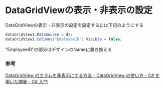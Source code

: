 # DataGridViewの表示・非表示の設定

DataGridViewの表示・非表示の設定を設定するには下記のようにする

```c#
dataGridView1.DataSource = dt;
dataGridView1.Columns["EmployeeID"].Visible = false;
```

"EmployeeID"の部分はデザインのNameに置き換える

### 参考

[DataGridView のカラムを非表示にする方法 \- DataGridView の使い方 \- C\# を用いた開発 \- C\# 入門](https://csharp.keicode.com/topics/database-datagridview-2.php)